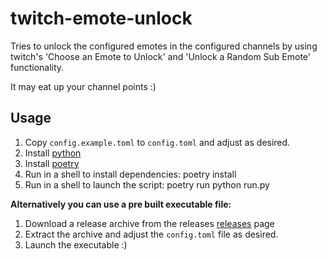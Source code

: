 # twitch-emote-unlock

Tries to unlock the configured emotes in the configured channels
by using twitch's 'Choose an Emote to Unlock' and 
'Unlock a Random Sub Emote' functionality.

It may eat up your channel points :)

## Usage

1. Copy `config.example.toml` to `config.toml` and adjust as desired.
2. Install [python](https://www.python.org/downloads/)
3. Install [poetry](https://python-poetry.org/)
4. Run in a shell to install dependencies:
    poetry install
5. Run in a shell to launch the script:
    poetry run python run.py


**Alternatively you can use a pre built executable file:** 
1. Download a release archive from the releases [releases](https://github.com/Zutatensuppe/twitch-emote-unlock/releases/latest) page
2. Extract the archive and adjust the `config.toml` file as desired.
3. Launch the executable :)
